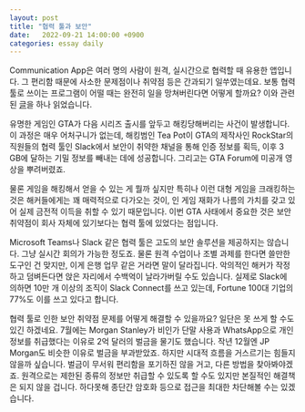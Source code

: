 ```yaml
---
layout: post
title: "협력 툴과 보안"
date:   2022-09-21 14:00:00 +0900
categories: essay daily
---
```


Communication App은 여러 명의 사람이 원격, 실시간으로 협력할 때 유용한 앱입니다. 그 편리함 때문에 사소한 문제점이나 취약점 등은 간과되기 일쑤였는데요. 보통 협력 툴로 쓰이는 프로그램이 어떨 때는 완전히 일을 망쳐버린다면 어떻게 할까요? 이와 관련된 [글][article]을 하나 읽었습니다.

유명한 게임인 GTA가 다음 시리즈 출시를 앞두고 해킹당해버리는 사건이 발생합니다. 이 과정은 매우 어처구니가 없는데, 해킹범인 Tea Pot이 GTA의 제작사인 RockStar의 직원들의 협력 툴인 Slack에서 보안이 취약한 채널을 통해 인증 정보를 획득, 이후 3 GB에 달하는 기밀 정보를 빼내는 데에 성공합니다. 그리고는 GTA Forum에 미공개 영상을 뿌려버렸죠.

물론 게임을 해킹해서 얻을 수 있는 게 뭘까 싶지만 특히나 이런 대형 게임을 크래킹하는 것은 해커들에게는 꽤 매력적으로 다가오는 것이, 인 게임 재화가 나름의 가치를 갖고 있어 실제 금전적 이득을 취할 수 있기 때문입니다. 이번 GTA 사태에서 중요한 것은 보안 취약점이 회사 자체에 있기보다는 협력 툴에 있었다는 점입니다.

Microsoft Teams나 Slack 같은 협력 툴은 고도의 보안 솔루션을 제공하지는 않습니다. 그냥 실시간 회의가 가능한 정도죠. 물론 원격 수업이나 조별 과제를 한다면 쓸만한 도구인 건 맞지만, 이게 은행 업무 같은 거라면 말이 달라집니다. 악의적인 해커가 작정하고 덤벼든다면 앉은 자리에서 수백억이 날라가버릴 수도 있습니다. 실제로 Slack에 의하면 10만 개 이상의 조직이 Slack Connect를 쓰고 있는데, Fortune 100대 기업의 77%도 이를 쓰고 있다고 합니다.

협력 툴로 인한 보안 취약점 문제를 어떻게 해결할 수 있을까요? 일단은 못 쓰게 할 수도 있긴 하겠네요. 7월에는 Morgan Stanley가 비인가 단말 사용과 WhatsApp으로 개인정보를 취급했다는 이유로 2억 달러의 벌금을 물기도 했습니다. 작년 12월엔 JP Morgan도 비슷한 이유로 벌금을 부과받았죠. 하지만 시대적 흐름을 거스르기는 힘들지 않을까 싶습니다. 벌금이 무서워 편리함을 포기하진 않을 거고, 다른 방법을 찾아봐야겠죠. 원격으로는 제한된 종류의 정보만 취급할 수 있도록 할 수도 있지만 본질적인 해결책은 되지 않을 겁니다. 하다못해 종단간 암호화 등으로 접근을 최대한 차단해볼 수는 있겠습니다.


[article]:https://venturebeat.com/security/what-enterprises-can-learn-about-collaboration-app-weaknesses-from-the-gta-vi-breach/